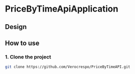 # PriceByTimeApiApplication

## Design

## How to use

### 1. Clone the project
```bash
git clone https://github.com/Verocrespo/PriceByTimeAPI.git
```



